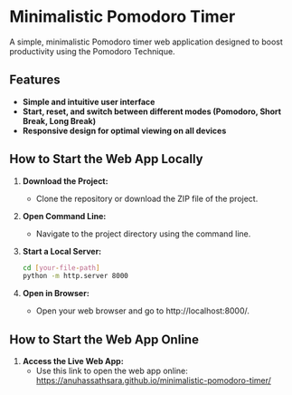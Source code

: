 # Minimalistic Pomodoro Timer

A simple, minimalistic Pomodoro timer web application designed to boost productivity using the Pomodoro Technique.

## Features

- **Simple and intuitive user interface**
- **Start, reset, and switch between different modes (Pomodoro, Short Break, Long Break)**
- **Responsive design for optimal viewing on all devices**

## How to Start the Web App Locally

1. **Download the Project:**
   - Clone the repository or download the ZIP file of the project.
   
2. **Open Command Line:**
   - Navigate to the project directory using the command line.

3. **Start a Local Server:**
   ```sh
   cd [your-file-path]
   python -m http.server 8000

4. **Open in Browser:**
   - Open your web browser and go to http://localhost:8000/.
  
## How to Start the Web App Online
1. **Access the Live Web App:**
   - Use this link to open the web app online: https://anuhassathsara.github.io/minimalistic-pomodoro-timer/
  
